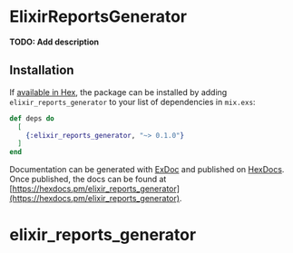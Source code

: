 # ElixirReportsGenerator

**TODO: Add description**

## Installation

If [available in Hex](https://hex.pm/docs/publish), the package can be installed
by adding `elixir_reports_generator` to your list of dependencies in `mix.exs`:

```elixir
def deps do
  [
    {:elixir_reports_generator, "~> 0.1.0"}
  ]
end
```

Documentation can be generated with [ExDoc](https://github.com/elixir-lang/ex_doc)
and published on [HexDocs](https://hexdocs.pm). Once published, the docs can
be found at [https://hexdocs.pm/elixir_reports_generator](https://hexdocs.pm/elixir_reports_generator).

# elixir_reports_generator

